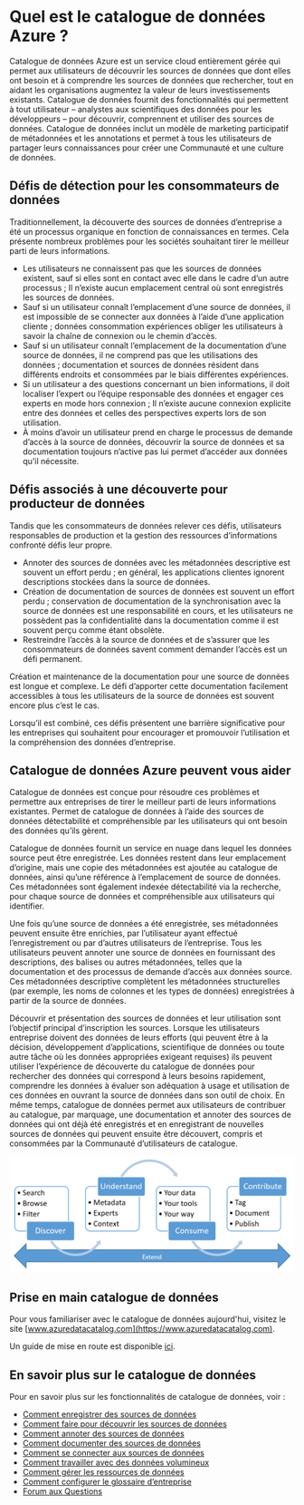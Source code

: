 <properties
   pageTitle="Quel est le catalogue de données Azure ? | Microsoft Azure"
   description="Cet article fournit une vue d’ensemble du catalogue de données Microsoft Azure, y compris ses fonctionnalités et résoudre les problèmes, qu'il est conçu pour l’adresse. Catalogue de données fournit des fonctionnalités qui permettent à tout utilisateur – analystes aux scientifiques des données pour les développeurs – pour enregistrer, découvrir, comprennent et utiliser les sources de données."
   services="data-catalog"
   documentationCenter=""
   authors="steelanddata"
   manager="NA"
   editor=""
   tags=""/>
<tags
   ms.service="data-catalog"
   ms.devlang="NA"
   ms.topic="get-started-article"
   ms.tgt_pltfrm="NA"
   ms.workload="data-catalog"
   ms.date="09/21/2016"
   ms.author="maroche"/>

# <a name="what-is-azure-data-catalog"></a>Quel est le catalogue de données Azure ?

Catalogue de données Azure est un service cloud entièrement gérée qui permet aux utilisateurs de découvrir les sources de données que dont elles ont besoin et à comprendre les sources de données que rechercher, tout en aidant les organisations augmentez la valeur de leurs investissements existants. Catalogue de données fournit des fonctionnalités qui permettent à tout utilisateur – analystes aux scientifiques des données pour les développeurs – pour découvrir, comprennent et utiliser des sources de données. Catalogue de données inclut un modèle de marketing participatif de métadonnées et les annotations et permet à tous les utilisateurs de partager leurs connaissances pour créer une Communauté et une culture de données.

## <a name="discovery-challenges-for-data-consumers"></a>Défis de détection pour les consommateurs de données

Traditionnellement, la découverte des sources de données d’entreprise a été un processus organique en fonction de connaissances en termes. Cela présente nombreux problèmes pour les sociétés souhaitant tirer le meilleur parti de leurs informations.

-   Les utilisateurs ne connaissent pas que les sources de données existent, sauf si elles sont en contact avec elle dans le cadre d’un autre processus ; Il n’existe aucun emplacement central où sont enregistrés les sources de données.
-   Sauf si un utilisateur connaît l’emplacement d’une source de données, il est impossible de se connecter aux données à l’aide d’une application cliente ; données consommation expériences obliger les utilisateurs à savoir la chaîne de connexion ou le chemin d’accès.
-   Sauf si un utilisateur connaît l’emplacement de la documentation d’une source de données, il ne comprend pas que les utilisations des données ; documentation et sources de données résident dans différents endroits et consommées par le biais différentes expériences.
-   Si un utilisateur a des questions concernant un bien informations, il doit localiser l’expert ou l’équipe responsable des données et engager ces experts en mode hors connexion ; Il n’existe aucune connexion explicite entre des données et celles des perspectives experts lors de son utilisation.
-  À moins d’avoir un utilisateur prend en charge le processus de demande d’accès à la source de données, découvrir la source de données et sa documentation toujours n’active pas lui permet d’accéder aux données qu’il nécessite.

## <a name="discovery-challenges-for-data-producers"></a>Défis associés à une découverte pour producteur de données

Tandis que les consommateurs de données relever ces défis, utilisateurs responsables de production et la gestion des ressources d’informations confronté défis leur propre.

-   Annoter des sources de données avec les métadonnées descriptive est souvent un effort perdu ; en général, les applications clientes ignorent descriptions stockées dans la source de données.
-   Création de documentation de sources de données est souvent un effort perdu ; conservation de documentation de la synchronisation avec la source de données est une responsabilité en cours, et les utilisateurs ne possèdent pas la confidentialité dans la documentation comme il est souvent perçu comme étant obsolète.
- Restreindre l’accès à la source de données et de s’assurer que les consommateurs de données savent comment demander l’accès est un défi permanent.

Création et maintenance de la documentation pour une source de données est longue et complexe. Le défi d’apporter cette documentation facilement accessibles à tous les utilisateurs de la source de données est souvent encore plus c’est le cas.

Lorsqu’il est combiné, ces défis présentent une barrière significative pour les entreprises qui souhaitent pour encourager et promouvoir l’utilisation et la compréhension des données d’entreprise.

## <a name="azure-data-catalog-can-help"></a>Catalogue de données Azure peuvent vous aider

Catalogue de données est conçue pour résoudre ces problèmes et permettre aux entreprises de tirer le meilleur parti de leurs informations existantes. Permet de catalogue de données à l’aide des sources de données détectabilité et compréhensible par les utilisateurs qui ont besoin des données qu’ils gèrent.

Catalogue de données fournit un service en nuage dans lequel les données source peut être enregistrée. Les données restent dans leur emplacement d’origine, mais une copie des métadonnées est ajoutée au catalogue de données, ainsi qu’une référence à l’emplacement de source de données. Ces métadonnées sont également indexée détectabilité via la recherche, pour chaque source de données et compréhensible aux utilisateurs qui identifier.

Une fois qu’une source de données a été enregistrée, ses métadonnées peuvent ensuite être enrichies, par l’utilisateur ayant effectué l’enregistrement ou par d’autres utilisateurs de l’entreprise. Tous les utilisateurs peuvent annoter une source de données en fournissant des descriptions, des balises ou autres métadonnées, telles que la documentation et des processus de demande d’accès aux données source. Ces métadonnées descriptive complètent les métadonnées structurelles (par exemple, les noms de colonnes et les types de données) enregistrées à partir de la source de données.

Découvrir et présentation des sources de données et leur utilisation sont l’objectif principal d’inscription les sources. Lorsque les utilisateurs entreprise doivent des données de leurs efforts (qui peuvent être à la décision, développement d’applications, scientifique de données ou toute autre tâche où les données appropriées exigeant requises) ils peuvent utiliser l’expérience de découverte du catalogue de données pour rechercher des données qui correspond à leurs besoins rapidement, comprendre les données à évaluer son adéquation à usage et utilisation de ces données en ouvrant la source de données dans son outil de choix. En même temps, catalogue de données permet aux utilisateurs de contribuer au catalogue, par marquage, une documentation et annoter des sources de données qui ont déjà été enregistrés et en enregistrant de nouvelles sources de données qui peuvent ensuite être découvert, compris et consommées par la Communauté d’utilisateurs de catalogue.

![Fonctionnalités de catalogue de données](./media/data-catalog-what-is-data-catalog/data-catalog-capabilities.png)

## <a name="get-started-with-data-catalog"></a>Prise en main catalogue de données

Pour vous familiariser avec le catalogue de données aujourd'hui, visitez le site [www.azuredatacatalog.com](https://www.azuredatacatalog.com).

Un guide de mise en route est disponible [ici](data-catalog-get-started.md).

## <a name="learn-more-about-data-catalog"></a>En savoir plus sur le catalogue de données

Pour en savoir plus sur les fonctionnalités de catalogue de données, voir :

* [Comment enregistrer des sources de données](data-catalog-how-to-register.md)
* [Comment faire pour découvrir les sources de données](data-catalog-how-to-discover.md)
* [Comment annoter des sources de données](data-catalog-how-to-annotate.md)
* [Comment documenter des sources de données](data-catalog-how-to-documentation.md)
* [Comment se connecter aux sources de données](data-catalog-how-to-connect.md)
* [Comment travailler avec des données volumineux](data-catalog-how-to-big-data.md)
* [Comment gérer les ressources de données](data-catalog-how-to-manage.md)
* [Comment configurer le glossaire d’entreprise](data-catalog-how-to-business-glossary.md)
* [Forum aux Questions](data-catalog-frequently-asked-questions.md)
